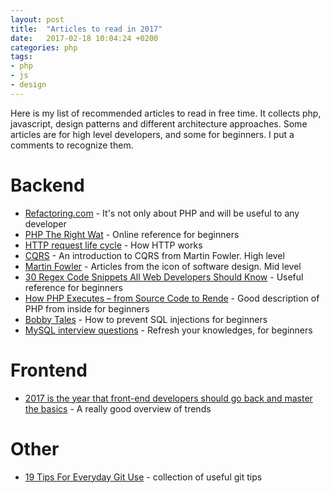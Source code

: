 ```yaml
---
layout: post
title:  "Articles to read in 2017"
date:   2017-02-18 10:04:24 +0200
categories: php
tags:
- php
- js
- design
---
```

Here is my list of recommended articles to read in free time.
It collects php, javascript, design patterns and different architecture approaches.
Some articles are for high level developers, and some for beginners. I put a comments to recognize them.

# Backend
* [Refactoring.com](https://refactoring.com/) - It's not only about PHP and will be useful to any developer
* [PHP The Right Wat](http://www.phptherightway.com/) - Online reference for beginners
* [HTTP request life cycle](http://stackoverflow.com/questions/4814514/http-request-life-cycle) -  How HTTP works
* [CQRS](https://martinfowler.com/bliki/CQRS.html) - An introduction to CQRS from Martin Fowler. High level
* [Martin Fowler](https://martinfowler.com) - Articles from the icon of software design. Mid level
* [30 Regex Code Snippets All Web Developers Should Know](http://www.hongkiat.com/blog/regex-web-developers/) - Useful reference for beginners
* [How PHP Executes – from Source Code to Rende](https://www.sitepoint.com/how-php-executes-from-source-code-to-render/) - Good description of PHP from inside for beginners
* [Bobby Tales](http://bobby-tables.com/) - How to prevent SQL injections for beginners
* [MySQL interview questions](http://www.web-technology-experts-notes.in/2012/06/mysql-interview-questions-and-answers.html) - Refresh your knowledges, for beginners

# Frontend
* [2017 is the year that front-end developers should go back and master the basics](https://medium.freecodecamp.com/what-to-learn-in-2017-if-youre-a-frontend-developer-b6cfef46effd#.jyyt7pmiw) - A really good overview of trends

# Other
* [19 Tips For Everyday Git Use](https://www.alexkras.com/19-git-tips-for-everyday-use/) - collection of useful git tips
